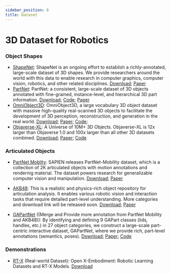 ```yaml
---
sidebar_position: 6
title: Dataset
---
```


# 3D Dataset for Robotics

### Object Shapes
- [ShapeNet](https://shapenet.org/): ShapeNet is an ongoing effort to establish a richly-annotated, large-scale dataset of 3D shapes. We provide researchers around the world with this data to enable research in computer graphics, computer vision, robotics, and other related disciplines. [Download](https://shapenet.org/login/); [Paper](https://arxiv.org/abs/1512.03012)
- [PartNet](https://partnet.cs.stanford.edu/): PartNet: a consistent, large-scale dataset of 3D objects annotated with fine-grained, instance-level, and hierarchical 3D part information. [Download](https://www.shapenet.org/login/); [Code](https://github.com/daerduoCarey/partnet_dataset); [Paper](https://arxiv.org/abs/1812.02713)
- [OmniObject3D](https://omniobject3d.github.io/): OmniObject3D, a large vocabulary 3D object dataset with massive high-quality real-scanned 3D objects to facilitate the development of 3D perception, reconstruction, and generation in the real world. [Download](https://opendatalab.com/OpenXDLab/OmniObject3D-New/tree/main); [Paper](https://arxiv.org/abs/2301.07525); [Code](https://github.com/omniobject3d/OmniObject3D/tree/main);
- [Objaverse-XL](https://objaverse.allenai.org/): A Universe of 10M+ 3D Objects. Objaverse-XL is 12x larger than Objaverse 1.0 and 100x larger than all other 3D datasets combined. [Download](https://docs.google.com/forms/d/e/1FAIpQLScNOWKTHk3a7CGiegNjROFNfOcpzr5gt6G0FMEMQ8qXRTbs0Q/viewform); [Paper](https://arxiv.org/abs/2307.05663); [Code](https://github.com/allenai/objaverse-xl)


### Articulated Objects
- [PartNet Moblity](https://sapien.ucsd.edu/browse): SAPIEN releases PartNet-Mobility dataset, which is a collection of 2K articulated objects with motion annotations and rendernig material. The dataset powers research for generalizable computer vision and manipulation. [Download](https://sapien.ucsd.edu/downloads); [Paper](https://arxiv.org/abs/2003.08515)

- [AKB48](https://liuliu66.github.io/articulationobjects/index.html): This is a realistic and physics-rich object repository for articulation analysis. It enables various robotic vision and interaction tasks that require detailed part-level understanding. More categories and download link will be released soon. [Download](https://liuliu66.github.io/articulationobjects/download.html); [Paper](https://arxiv.org/abs/2202.08432)

- [GAPartNet](https://pku-epic.github.io/GAPartNet/) ((Merge and Provide more annotation from PartNet Mobility and AKB48)): By identifying and defining 9 GAPart classes (lids, handles, etc.) in 27 object categories, we construct a large-scale part-centric interactive dataset, GAPartNet, where we provide rich, part-level annotations (semantics, poses). [Download](https://forms.gle/3qzv8z5vP2BT5ARN7); [Paper](https://arxiv.org/abs/2211.05272); [Code](https://github.com/PKU-EPIC/GAPartNet)

### Demonstrations
- [RT-X](https://robotics-transformer-x.github.io/) (Real-world Dataset): Open X-Embodiment: Robotic Learning Datasets and RT-X Models. [Download](https://docs.google.com/spreadsheets/d/1rPBD77tk60AEIGZrGSODwyyzs5FgCU9Uz3h-3_t2A9g/edit#gid=0)